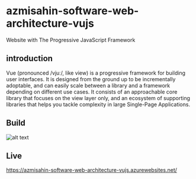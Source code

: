 # azmisahin-software-web-architecture-vujs

Website with The Progressive JavaScript Framework

## introduction
Vue (pronounced /vjuː/, like view) is a progressive framework for building user interfaces. It is designed from the ground up to be incrementally adoptable, and can easily scale between a library and a framework depending on different use cases. It consists of an approachable core library that focuses on the view layer only, and an ecosystem of supporting libraries that helps you tackle complexity in large Single-Page Applications.

## Build
![alt text](https://dev.azure.com/azmisahin-github/azmisahin-software-web-architecture-vujs/_apis/build/status/azmisahin-software-web-architecture-vujs-Node.js-CI "Application Continuous integration")

## Live
https://azmisahin-software-web-architecture-vujs.azurewebsites.net/
